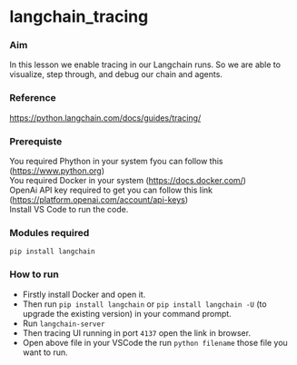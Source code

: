 # langchain_tracing

### Aim 
In this lesson we enable tracing in our Langchain runs. So we are able to visualize, step through, and debug our chain and agents.

### Reference
https://python.langchain.com/docs/guides/tracing/

### Prerequiste
You required Phython in your system fyou can follow this (https://www.python.org) <br/>
You required Docker in your system (https://docs.docker.com/)<br/>
OpenAi API key required to get you can follow this link (https://platform.openai.com/account/api-keys)<br/>
Install VS Code to run the code.

### Modules required
`pip install langchain`

### How to run
- Firstly install Docker and open it.
- Then run `pip install langchain` or `pip install langchain -U` (to upgrade the existing version) in your command prompt.
- Run `langchain-server`
- Then tracing UI running in port `4137` open the link in browser.
- Open above file in your VSCode the run `python filename` those file you want to run.
